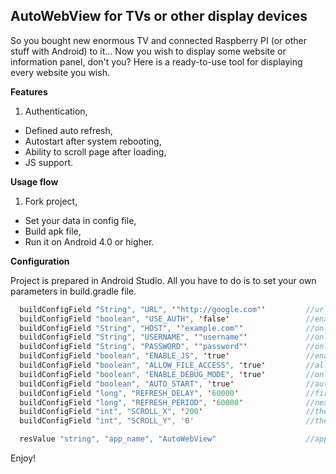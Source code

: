 ## AutoWebView for TVs or other display devices

So you bought new enormous TV and connected Raspberry PI (or other stuff with Android) to it... Now you wish to display some website or information panel, don't you? Here is a ready-to-use tool for displaying every website you wish.

**Features**

1. Authentication,
* Defined auto refresh,
* Autostart after system rebooting,
* Ability to scroll page after loading,
* JS support.

**Usage flow**

1. Fork project,
* Set your data in config file,
* Build apk file,
* Run it on Android 4.0 or higher.

**Configuration**

Project is prepared in Android Studio.
All you have to do is to set your own parameters in build.gradle file.

```java
  buildConfigField "String", "URL", '"http://google.com"'         //url
  buildConfigField "boolean", "USE_AUTH", 'false'                 //enables authentication
  buildConfigField "String", "HOST", '"example.com"'              //only for auth
  buildConfigField "String", "USERNAME", '"username"'             //only for auth
  buildConfigField "String", "PASSWORD", '"password"'             //only for auth
  buildConfigField "boolean", "ENABLE_JS", 'true'                 //enables js in webview
  buildConfigField "boolean", "ALLOW_FILE_ACCESS", 'true'         //allows file access in webview
  buildConfigField "boolean", "ENABLE_DEBUG_MODE", 'true'         //only for KitKat and higher
  buildConfigField "boolean", "AUTO_START", 'true'                //auto start after system rebooting
  buildConfigField "long", "REFRESH_DELAY", '60000'               //first reload (in ms)
  buildConfigField "long", "REFRESH_PERIOD", '60000'              //next reloads (in ms)
  buildConfigField "int", "SCROLL_X", '200'                       //the amount of pixels to scroll by horizontally
  buildConfigField "int", "SCROLL_Y", '0'                         //the amount of pixels to scroll by vertically

  resValue "string", "app_name", "AutoWebView"                    //app name
```

Enjoy!



